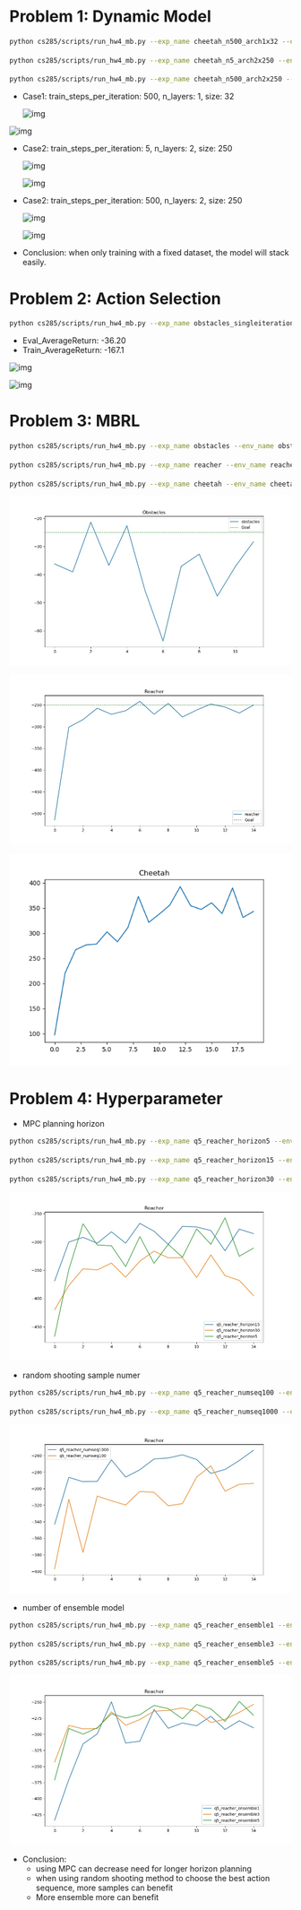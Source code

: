# Problem 1: Dynamic Model

```bash
python cs285/scripts/run_hw4_mb.py --exp_name cheetah_n500_arch1x32 --env_name cheetah-cs285-v0 --add_sl_noise --n_iter 1 --batch_size_initial 20000 --num_agent_train_steps_per_iter 500 --n_layers 1 --size 32 --scalar_log_freq -1 --video_log_freq -1

python cs285/scripts/run_hw4_mb.py --exp_name cheetah_n5_arch2x250 --env_name cheetah-cs285-v0 --add_sl_noise --n_iter 1 --batch_size_initial 20000 --num_agent_train_steps_per_iter 5 --n_layers 2 --size 250 --scalar_log_freq -1 --video_log_freq -1

python cs285/scripts/run_hw4_mb.py --exp_name cheetah_n500_arch2x250 --env_name cheetah-cs285-v0 --add_sl_noise --n_iter 1 --batch_size_initial 20000 --num_agent_train_steps_per_iter 500 --n_layers 2 --size 250 --scalar_log_freq -1 --video_log_freq -1
```

- Case1: train_steps_per_iteration: 500, n_layers: 1, size: 32

  ![img](cs285/data/mb_cheetah_n500_arch1x32_cheetah-cs285-v0_09-03-2020_16-47-16/itr_0_losses.png)

![img](cs285/data/mb_cheetah_n500_arch1x32_cheetah-cs285-v0_09-03-2020_16-47-16/itr_0_predictions.png)

- Case2: train_steps_per_iteration: 5, n_layers: 2, size: 250

  ![img](cs285/data/mb_cheetah_n5_arch2x250_cheetah-cs285-v0_09-03-2020_16-51-53/itr_0_losses.png)

  ![img](cs285/data/mb_cheetah_n5_arch2x250_cheetah-cs285-v0_09-03-2020_16-51-53/itr_0_predictions.png)

- Case2: train_steps_per_iteration: 500, n_layers: 2, size: 250

  ![img](cs285/data/mb_cheetah_n500_arch2x250_cheetah-cs285-v0_09-03-2020_16-52-11/itr_0_losses.png)

  ![img](cs285/data/mb_cheetah_n500_arch2x250_cheetah-cs285-v0_09-03-2020_16-52-11/itr_0_predictions.png)

- Conclusion: when only training with a fixed dataset, the model will stack easily.



# Problem 2: Action Selection

```bash
python cs285/scripts/run_hw4_mb.py --exp_name obstacles_singleiteration --env_name obstacles-cs285-v0 --add_sl_noise --num_agent_train_steps_per_iter 20 --n_iter 1 --batch_size_initial 5000 --batch_size 1000 --mpc_horizon 10  --video_log_freq -1
```

- Eval_AverageReturn: -36.20
- Train_AverageReturn: -167.1

![img](cs285/data/mb_obstacles_singleiteration_obstacles-cs285-v0_09-03-2020_17-09-54/itr_0_losses.png)

![img](cs285/data/mb_obstacles_singleiteration_obstacles-cs285-v0_09-03-2020_17-09-54/itr_0_predictions.png)



#  Problem 3: MBRL

```bash
python cs285/scripts/run_hw4_mb.py --exp_name obstacles --env_name obstacles-cs285-v0 --add_sl_noise --num_agent_train_steps_per_iter 20 --batch_size_initial 5000 --batch_size 1000 --mpc_horizon 10 --n_iter 12 --video_log_freq -1 -gpu

python cs285/scripts/run_hw4_mb.py --exp_name reacher --env_name reacher-cs285-v0 --add_sl_noise --mpc_horizon 10 --num_agent_train_steps_per_iter 1000 --batch_size_initial 5000 --batch_size 5000 --n_iter 15 --video_log_freq -1 -gpu

python cs285/scripts/run_hw4_mb.py --exp_name cheetah --env_name cheetah-cs285-v0 --mpc_horizon 15 --add_sl_noise --num_agent_train_steps_per_iter 1500 --batch_size_initial 5000 --batch_size 5000 --n_iter 20 --video_log_freq -1 -gpu
```

![img](fig/obstacles.jpg)

![img](fig/reacher.jpg)

![img](fig/cheetah.png)



# Problem 4: Hyperparameter

- MPC planning horizon

```bash
python cs285/scripts/run_hw4_mb.py --exp_name q5_reacher_horizon5 --env_name reacher-cs285-v0 --add_sl_noise --mpc_horizon 5 --num_agent_train_steps_per_iter 1000 --batch_size 800 --n_iter 15 --video_log_freq -1 -gpu

python cs285/scripts/run_hw4_mb.py --exp_name q5_reacher_horizon15 --env_name reacher-cs285-v0 --add_sl_noise --mpc_horizon 15 --num_agent_train_steps_per_iter 1000 --batch_size 800 --n_iter 15 --video_log_freq -1 -gpu

python cs285/scripts/run_hw4_mb.py --exp_name q5_reacher_horizon30 --env_name reacher-cs285-v0 --add_sl_noise --mpc_horizon 30 --num_agent_train_steps_per_iter 1000 --batch_size 800 --n_iter 15 --video_log_freq -1 -gpu
```

![img](fig/horizon.jpg)



- random shooting sample numer

```bash
python cs285/scripts/run_hw4_mb.py --exp_name q5_reacher_numseq100 --env_name reacher-cs285-v0 --add_sl_noise --mpc_horizon 10 --num_agent_train_steps_per_iter 1000 --batch_size 800 --n_iter 15 --mpc_num_action_sequences 100 --video_log_freq -1 -gpu

python cs285/scripts/run_hw4_mb.py --exp_name q5_reacher_numseq1000 --env_name reacher-cs285-v0 --add_sl_noise --mpc_horizon 10 --num_agent_train_steps_per_iter 1000 --batch_size 800 --n_iter 15 --mpc_num_action_sequences 1000 --video_log_freq -1 -gpu
```

![img](fig/random_sample.jpg)



- number of ensemble model

```bash
python cs285/scripts/run_hw4_mb.py --exp_name q5_reacher_ensemble1 --env_name reacher-cs285-v0 --ensemble_size 1 --add_sl_noise --mpc_horizon 10 --num_agent_train_steps_per_iter 1000 --batch_size 800 --n_iter 15 --video_log_freq -1 -gpu

python cs285/scripts/run_hw4_mb.py --exp_name q5_reacher_ensemble3 --env_name reacher-cs285-v0 --ensemble_size 3 --add_sl_noise --mpc_horizon 10 --num_agent_train_steps_per_iter 1000 --batch_size 800 --n_iter 15 --video_log_freq -1 -gpu

python cs285/scripts/run_hw4_mb.py --exp_name q5_reacher_ensemble5 --env_name reacher-cs285-v0 --ensemble_size 5 --add_sl_noise --mpc_horizon 10 --num_agent_train_steps_per_iter 1000 --batch_size 800 --n_iter 15 --video_log_freq -1 -gpu
```

![img](fig/ensemble.jpg)

- Conclusion:
  - using MPC can decrease need for longer horizon planning
  - when using random shooting method to choose the best action sequence, more samples can benefit
  - More ensemble more can benefit